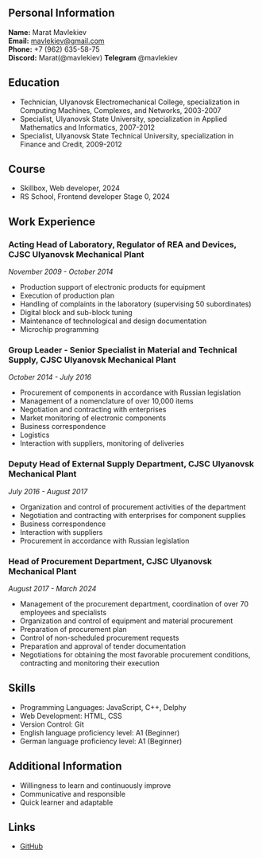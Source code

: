 ## Personal Information
**Name:** Marat Mavlekiev  
**Email:** mavlekiev@gmail.com  
**Phone:** +7 (962) 635-58-75  
**Discord:** Marat(@mavlekiev) 
**Telegram** @mavlekiev

## Education
- Technician, Ulyanovsk Electromechanical College, specialization in Computing Machines, Complexes, and Networks, 2003-2007
- Specialist, Ulyanovsk State University, specialization in Applied Mathematics and Informatics, 2007-2012
- Specialist, Ulyanovsk State Technical University, specialization in Finance and Credit, 2009-2012

## Course
- Skillbox, Web developer, 2024
- RS School, Frontend developer Stage 0, 2024

## Work Experience
### Acting Head of Laboratory, Regulator of REA and Devices, CJSC Ulyanovsk Mechanical Plant
*November 2009 - October 2014*
- Production support of electronic products for equipment
- Execution of production plan
- Handling of complaints in the laboratory (supervising 50 subordinates)
- Digital block and sub-block tuning
- Maintenance of technological and design documentation
- Microchip programming

### Group Leader - Senior Specialist in Material and Technical Supply, CJSC Ulyanovsk Mechanical Plant
*October 2014 - July 2016*
- Procurement of components in accordance with Russian legislation
- Management of a nomenclature of over 10,000 items
- Negotiation and contracting with enterprises
- Market monitoring of electronic components
- Business correspondence
- Logistics
- Interaction with suppliers, monitoring of deliveries

### Deputy Head of External Supply Department, CJSC Ulyanovsk Mechanical Plant
*July 2016 - August 2017*
- Organization and control of procurement activities of the department
- Negotiation and contracting with enterprises for component supplies
- Business correspondence
- Interaction with suppliers
- Procurement in accordance with Russian legislation

### Head of Procurement Department, CJSC Ulyanovsk Mechanical Plant
*August 2017 - March 2024*
- Management of the procurement department, coordination of over 70 employees and specialists
- Organization and control of equipment and material procurement
- Preparation of procurement plan
- Control of non-scheduled procurement requests
- Preparation and approval of tender documentation
- Negotiations for obtaining the most favorable procurement conditions, contracting and monitoring their execution

## Skills
- Programming Languages: JavaScript, C++, Delphy
- Web Development: HTML, CSS
- Version Control: Git
- English language proficiency level: A1 (Beginner)
- German language proficiency level: A1 (Beginner)

## Additional Information
- Willingness to learn and continuously improve
- Communicative and responsible
- Quick learner and adaptable

## Links
- [GitHub](https://github.com/mavlekiev)




